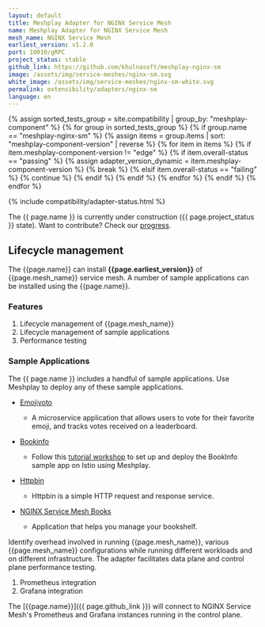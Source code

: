 ```yaml
---
layout: default
title: Meshplay Adapter for NGINX Service Mesh
name: Meshplay Adapter for NGINX Service Mesh
mesh_name: NGINX Service Mesh
earliest_version: v1.2.0
port: 10010/gRPC
project_status: stable
github_link: https://github.com/khulnasoft/meshplay-nginx-sm
image: /assets/img/service-meshes/nginx-sm.svg
white_image: /assets/img/service-meshes/nginx-sm-white.svg
permalink: extensibility/adapters/nginx-sm
language: en
---
```


{% assign sorted_tests_group = site.compatibility | group_by: "meshplay-component" %}
{% for group in sorted_tests_group %}
      {% if group.name == "meshplay-nginx-sm" %}
        {% assign items = group.items | sort: "meshplay-component-version" | reverse %}
        {% for item in items %}
          {% if item.meshplay-component-version != "edge" %}
            {% if item.overall-status == "passing" %}
              {% assign adapter_version_dynamic = item.meshplay-component-version %}
              {% break %}
            {% elsif item.overall-status == "failing" %}
              {% continue %}
            {% endif %}
          {% endif %}
        {% endfor %} 
      {% endif %}
{% endfor %}

{% include compatibility/adapter-status.html %}

The {{ page.name }} is currently under construction ({{ page.project_status }} state). Want to contribute? Check our [progress]({{page.github_link}}).

## Lifecycle management

The {{page.name}} can install **{{page.earliest_version}}** of {{page.mesh_name}} service mesh. A number of sample applications can be installed using the {{page.name}}.

### Features

1. Lifecycle management of {{page.mesh_name}}
1. Lifecycle management of sample applications
1. Performance testing

### Sample Applications

The {{ page.name }} includes a handful of sample applications. Use Meshplay to deploy any of these sample applications.

- [Emojivoto]({{site.baseurl}}/guides/sample-apps#emojivoto)

  - A microservice application that allows users to vote for their favorite emoji, and tracks votes received on a leaderboard.

- [Bookinfo]({{site.baseurl}}/guides/sample-apps#bookinfo)

  - Follow this [tutorial workshop](https://github.com/khulnasoft/istio-service-mesh-workshop/blob/master/lab-2/README.md) to set up and deploy the BookInfo sample app on Istio using Meshplay.

- [Httpbin]({{site.baseurl}}/guides/sample-apps#httpbin)

  - Httpbin is a simple HTTP request and response service.

- [NGINX Service Mesh Books](https://github.com/BuoyantIO/booksapp)
  - Application that helps you manage your bookshelf.

Identify overhead involved in running {{page.mesh_name}}, various {{page.mesh_name}} configurations while running different workloads and on different infrastructure. The adapter facilitates data plane and control plane performance testing.

1. Prometheus integration
1. Grafana integration

The [{{page.name}}]({{ page.github_link }}) will connect to NGINX Service Mesh's Prometheus and Grafana instances running in the control plane.

